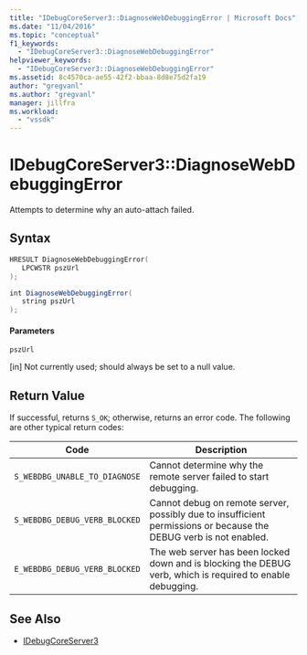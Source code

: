 ```yaml
---
title: "IDebugCoreServer3::DiagnoseWebDebuggingError | Microsoft Docs"
ms.date: "11/04/2016"
ms.topic: "conceptual"
f1_keywords:
  - "IDebugCoreServer3::DiagnoseWebDebuggingError"
helpviewer_keywords:
  - "IDebugCoreServer3::DiagnoseWebDebuggingError"
ms.assetid: 8c4570ca-ae55-42f2-bbaa-8d8e75d2fa19
author: "gregvanl"
ms.author: "gregvanl"
manager: jillfra
ms.workload:
  - "vssdk"
---
```

# IDebugCoreServer3::DiagnoseWebDebuggingError
Attempts to determine why an auto-attach failed.

## Syntax

```cpp
HRESULT DiagnoseWebDebuggingError(
   LPCWSTR pszUrl
);
```

```csharp
int DiagnoseWebDebuggingError(
   string pszUrl
);
```

#### Parameters
 `pszUrl`

 [in] Not currently used; should always be set to a null value.

## Return Value
 If successful, returns `S_OK`; otherwise, returns an error code. The following are other typical return codes:

|Code|Description|
|----------|-----------------|
|`S_WEBDBG_UNABLE_TO_DIAGNOSE`|Cannot determine why the remote server failed to start debugging.|
|`S_WEBDBG_DEBUG_VERB_BLOCKED`|Cannot debug on remote server, possibly due to insufficient permissions or because the DEBUG verb is not enabled.|
|`E_WEBDBG_DEBUG_VERB_BLOCKED`|The web server has been locked down and is blocking the DEBUG verb, which is required to enable debugging.|

## See Also
- [IDebugCoreServer3](../../../extensibility/debugger/reference/idebugcoreserver3.md)
